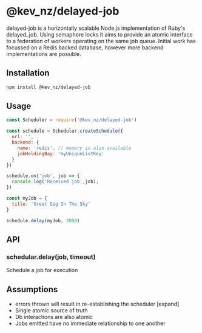 # @kev_nz/delayed-job

delayed-job is a horizontally scalable Node.js implementation of Ruby's delayed_job. Using semaphore locks it aims to provide an atomic interface to a federation of workers operating on the same job queue. Initial work has focussed on a Redis backed database, however more backend implementations are possible.

## Installation

```bash
npm install @kev_nz/delayed-job
```

## Usage

```javascript
const Scheduler = require('@kev_nz/delayed-job')

const schedule = Scheduler.createSchedule({
  url: '',
  backend: {
    name: 'redis', // memory is also available
    jobHoldingBay: 'myUniqueListKey'
  }
})

schedule.on('job', job => {
  console.log('Received job',job);
})

const myJob = {
  title: 'Great Gig In The Sky'
}

schedule.delay(myJob, 2000)
```

## API

### schedular.delay(job, timeout)

Schedule a job for execution

## Assumptions

* errors thrown will result in re-establishing the scheduler [expand]
* Single atomic source of truth
* Db interactions are also atomic
* Jobs emitted have no immediate relationship to one another